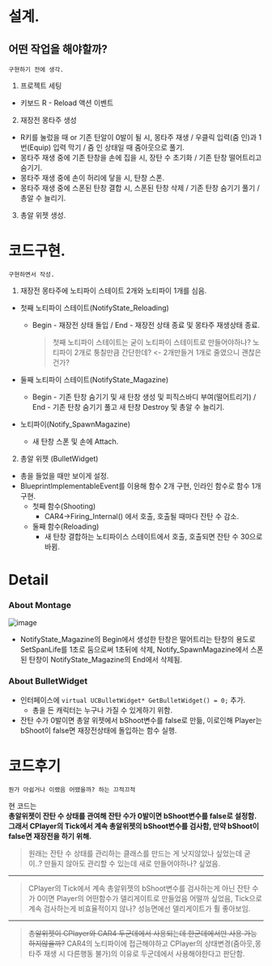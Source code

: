 # 설계.
## 어떤 작업을 해야할까?
    구현하기 전에 생각.
1. 프로젝트 세팅 
* 키보드 R - Reload 액션 이벤트
2. 재장전 몽타주 생성
* R키를 눌렀을 때 or 기존 탄알이 0발이 될 시, 
몽타주 재생 / 우클릭 입력(줌 인)과 1번(Equip) 입력 막기 / 줌 인 상태일 때 줌아웃으로 풀기.
* 몽타주 재생 중에 기존 탄창을 손에 집을 시, 
장탄 수 초기화 / 기존 탄창 떨어트리고 숨기기.
* 몽타주 재생 중에 손이 허리에 닿을 시,
탄창 스폰.
* 몽타주 재생 중에 스폰된 탄창 결합 시,
스폰된 탄창 삭제 / 기존 탄창 숨기기 풀기 / 총알 수 늘리기.
3. 총알 위젯 생성.

# 코드구현.
    구현하면서 작성.
1. 재장전 몽타주에 노티파이 스테이트 2개와 노티파이 1개를 심음.  
* 첫째 노티파이 스테이트(NotifyState_Reloading) 
  * Begin - 재장전 상태 돌입 / End - 재장전 상태 종료 및 몽타주 재생상태 종료.
    > 첫째 노티파이 스테이트는 굳이 노티파이 스테이트로 만들어야하나? 노티파이 2개로 퉁칠만큼 간단한데? <- 2개만들거 1개로 줄였으니 괜찮은건가?  

* 둘째 노티파이 스테이트(NotifyState_Magazine) 
  * Begin - 기존 탄창 숨기기 및 새 탄창 생성 및 피직스바디 부여(떨어트리기) / End - 기존 탄창 숨기기 풀고 새 탄창 Destroy 및 총알 수 늘리기.
* 노티파이(Notify_SpawnMagazine)
  * 새 탄창 스폰 및 손에 Attach.

2. 총알 위젯 (BulletWidget)
* 총을 들었을 때만 보이게 설정.
* BlueprintImplementableEvent를 이용해 함수 2개 구현, 인라인 함수로 함수 1개 구현.
  * 첫째 함수(Shooting)
     - CAR4->Firing_Internal() 에서 호출, 호출될 때마다 잔탄 수 감소.
  * 둘째 함수(Reloading)
     - 새 탄창 결합하는 노티파이스 스테이트에서 호출, 호출되면 잔탄 수 30으로 바뀜. 

# Detail
### About Montage
![image](https://github.com/user-attachments/assets/3a229de5-4925-4896-868c-3f85c138c38a)  
* NotifyState_Magazine의 Begin에서 생성한 탄창은 떨어트리는 탄창의 용도로 SetSpanLife를 1초로 둠으로써 1초뒤에 삭제,
  Notify_SpawnMagazine에서 스폰된 탄창이 NotifyState_Magazine의 End에서 삭제됨.


### About BulletWidget  
* 인터페이스에 `virtual UCBulletWidget* GetBulletWidget() = 0;` 추가.  
  * 총을 든 캐릭터는 누구나 가질 수 있게하기 위함.
* 잔탄 수가 0발이면 총알 위젯에서 bShoot변수를 false로 만듦, 이로인해 Player는 bShoot이 false면 재장전상태에 돌입하는 함수 실행.

# 코드후기
    뭔가 아쉽거나 이랬음 어땠을까? 하는 끄적끄적
현 코드는     
**총알위젯이 잔탄 수 상태를 관여해 잔탄 수가 0발이면 bShoot변수를 false로 설정함.   
그래서 CPlayer의 Tick에서 계속 총알위젯의 bShoot변수를 검사함, 만약 bShoot이 false면 재장전을 하기 위해.**   
> 원래는 잔탄 수 상태를 관리하는 클래스를 만드는 게 낫지않았나 싶었는데 굳이..? 만들지 않아도 관리할 수 있는데 새로 만들어야하나? 싶었음.
* * * 
> CPlayer의 Tick에서 계속 총알위젯의 bShoot변수를 검사하는게 아닌   잔탄 수가 0이면 Player의 어떤함수가 델리게이트로 만들었음 어떨까 싶었음, Tick으로 계속 검사하는게 비효율적이지 않나? 성능면에선 델리게이트가 훨 좋아보임.   
* * *
> ~~총알위젯이 CPlayer와 CAR4 두군데에서 사용되는데 한군데에서만 사용 가능하지않을까?~~ CAR4의 노티파이에 접근해야하고 CPlayer의 상태변경(줌아웃,몽타주 재생 시 다른행동 불가)의 이유로 두군데에서 사용해야한다고 판단함.


